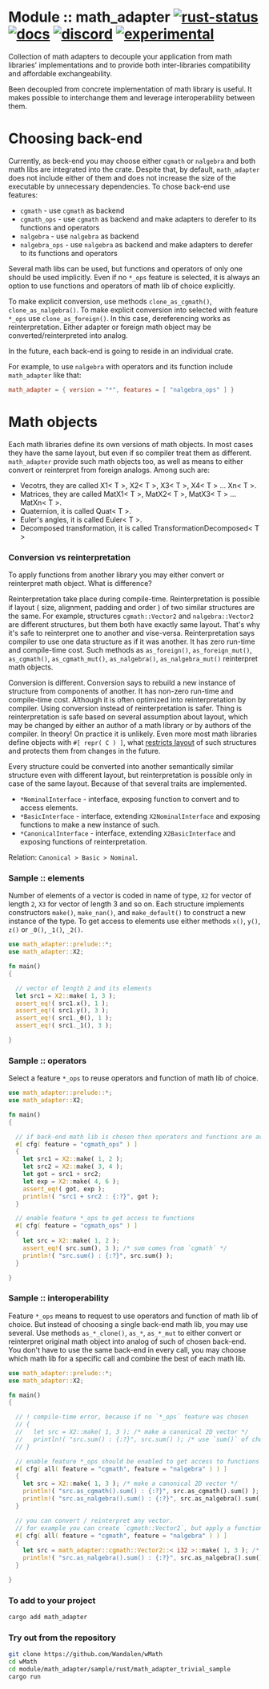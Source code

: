 # Module :: math_adapter [![rust-status](https://github.com/Wandalen/wMath/actions/workflows/StandardRustPush.yml/badge.svg)](https://github.com/Wandalen/wMath/actions/workflows/StandardRustPush.yml) [![docs](https://img.shields.io/docsrs/math_adapter)](https://img.shields.io/docsrs/math_adapter) [![discord](https://img.shields.io/discord/872391416519737405)](https://img.shields.io/discord/872391416519737405) [![experimental](https://img.shields.io/badge/stability-experimental-orange.svg)](https://github.com/emersion/stability-badges#experimental)

Collection of math adapters to decouple your application from math libraries' implementations and to provide both inter-libraries compatibility and affordable exchangeability.

Been decoupled from concrete implementation of math library is useful. It makes possible to interchange them and leverage interoperability between them.

# Choosing back-end

Currently, as beck-end you may choose either `cgmath` or `nalgebra` and both math libs are integrated into the crate. Despite that, by default, `math_adapter` does not include either of them and does not increase the size of the executable by unnecessary dependencies. To chose back-end use features:

- `cgmath` - use `cgmath` as backend
- `cgmath_ops` - use `cgmath` as backend and make adapters to derefer to its functions and operators
- `nalgebra` - use `nalgebra` as backend
- `nalgebra_ops` - use `nalgebra` as backend and make adapters to derefer to its functions and operators

Several math libs can be used, but functions and operators of only one should be used implicitly. Even if no `*_ops` feature is selected, it is always an option to use functions and operators of math lib of choice explicitly.

To make explicit conversion, use methods `clone_as_cgmath()`, `clone_as_nalgebra()`. To make explicit conversion into selected with feature `*_ops` use `clone_as_foreign()`. In this case, dereferencing works as reinterpretation. Either adapter or foreign math object may be converted/reinterpreted into analog.

In the future, each back-end is going to reside in an individual crate.

For example, to use `nalgebra` with operators and its function include `math_adapter` like that:

```toml
math_adapter = { version = "*", features = [ "nalgebra_ops" ] }
```

# Math objects

Each math libraries define its own versions of math objects. In most cases they have the same layout, but even if so compiler treat them as different. `math_adapter` provide such math objects too, as well as means to either convert or reinterpret from foreign analogs. Among such are:

- Vecotrs, they are called X1< T >, X2< T >, X3< T >, X4< T > ... Xn< T >.
- Matrices, they are called MatX1< T >, MatX2< T >, MatX3< T > ... MatXn< T >.
- Quaternion, it is called Quat< T >.
- Euler's angles, it is called Euler< T >.
- Decomposed transformation, it is called TransformationDecomposed< T >

<!-- qqq : add readme for each sample with short explanation. make sure code frome sample run during test -->

### Conversion vs reinterpretation

To apply functions from another library you may either convert or reinterpret math object. What is difference?

Reinterpretation take place during compile-time. Reinterpretation is possible if layout ( size, alignment, padding and order ) of two similar structures are the same. For example, structures `cgmath::Vector2` and `nalgebra::Vector2` are different structures, but them both have exactly same layout. That's why it's safe to reinterpret one to another and vise-versa. Reinterpretation says compiler to use one data structure as if it was another. It has zero run-time and compile-time cost. Such methods as `as_foreign()`, `as_foreign_mut()`, `as_cgmath()`, `as_cgmath_mut()`, `as_nalgebra()`, `as_nalgebra_mut()` reinterpret math objects.

Conversion is different. Conversion says to rebuild a new instance of structure from components of another. It has non-zero run-time and compile-time cost. Although it is often optimized into reinterpretation by compiler. Using conversion instead of reinterpretation is safer. Thing is reinterpretation is safe based on several assumption about layout, which may be changed by either an author of a math library or by authors of the compiler. In theory! On practice it is unlikely. Even more most math libraries define objects with `#[ repr( C ) ]`, what [restricts layout](https://doc.rust-lang.org/nomicon/other-reprs.html#reprc) of such structures and protects them from changes in the future.

Every structure could be converted into another semantically similar structure even with different layout, but reinterpretation is possible only in case of the same layout. Because of that several traits are implemented.

- `*NominalInterface` - interface, exposing function to convert and to access elements.
- `*BasicInterface` - interface, extending `X2NominalInterface` and exposing functions to make a new instance of such.
- `*CanonicalInterface` - interface, extending `X2BasicInterface` and exposing functions of reinterpretation.

Relation: `Canonical > Basic > Nominal`.


### Sample :: elements

Number of elements of a vector is coded in name of type, `X2` for vector of length `2`, `X3` for vector of length 3 and so on. Each structure implements constructors `make()`, `make_nan()`, and `make_default()` to construct a new instance of the type. To get access to elements use either methods `x()`, `y()`, `z()` or `_0()`, `_1()`, `_2()`.

```rust
use math_adapter::prelude::*;
use math_adapter::X2;

fn main()
{

  // vector of length 2 and its elements
  let src1 = X2::make( 1, 3 );
  assert_eq!( src1.x(), 1 );
  assert_eq!( src1.y(), 3 );
  assert_eq!( src1._0(), 1 );
  assert_eq!( src1._1(), 3 );

}

```

### Sample :: operators

Select a feature `*_ops` to reuse operators and function of math lib of choice.

```rust
use math_adapter::prelude::*;
use math_adapter::X2;

fn main()
{

  // if back-end math lib is chosen then operators and functions are available
  #[ cfg( feature = "cgmath_ops" ) ]
  {
    let src1 = X2::make( 1, 2 );
    let src2 = X2::make( 3, 4 );
    let got = src1 + src2;
    let exp = X2::make( 4, 6 );
    assert_eq!( got, exp );
    println!( "src1 + src2 : {:?}", got );
  }

  // enable feature *_ops to get access to functions
  #[ cfg( feature = "cgmath_ops" ) ]
  {
    let src = X2::make( 1, 2 );
    assert_eq!( src.sum(), 3 ); /* sum comes from `cgmath` */
    println!( "src.sum() : {:?}", src.sum() );
  }

}
```

### Sample :: interoperability

Feature `*_ops` means to request to use operators and function of math lib of choice. But instead of choosing a single back-end math lib, you may use several. Use methods `as_*_clone()`, `as_*`, `as_*_mut` to either convert or reinterpret original math object into analog of such of chosen back-end. You don't have to use the same back-end in every call, you may choose which math lib for a specific call and combine the best of each math lib.

```rust
use math_adapter::prelude::*;
use math_adapter::X2;

fn main()
{

  // ! compile-time error, because if no `*_ops` feature was chosen
  // {
  //   let src = X2::make( 1, 3 ); /* make a canonical 2D vector */
  //   println!( "src.sum() : {:?}", src.sum() ); /* use `sum()` of chosen math lib back-end */
  // }

  // enable feature *_ops should be enabled to get access to functions
  #[ cfg( all( feature = "cgmath", feature = "nalgebra" ) ) ]
  {
    let src = X2::make( 1, 3 ); /* make a canonical 2D vector */
    println!( "src.as_cgmath().sum() : {:?}", src.as_cgmath().sum() ); /* use `sum()` of `cgmath` */
    println!( "src.as_nalgebra().sum() : {:?}", src.as_nalgebra().sum() ); /* use `sum()` of `nalgebra` */
  }

  // you can convert / reinterpret any vector.
  // for example you can create `cgmath::Vector2`, but apply a function of `nalgebra::Vector2`
  #[ cfg( all( feature = "cgmath", feature = "nalgebra" ) ) ]
  {
    let src = math_adapter::cgmath::Vector2::< i32 >::make( 1, 3 ); /* make a `cgmath` 2D vector */
    println!( "src.as_nalgebra().sum() : {:?}", src.as_nalgebra().sum() ); /* use `sum()` of `nalgebra` */
  }

}
```

### To add to your project

```sh
cargo add math_adapter
```

### Try out from the repository

```sh
git clone https://github.com/Wandalen/wMath
cd wMath
cd module/math_adapter/sample/rust/math_adapter_trivial_sample
cargo run
```

